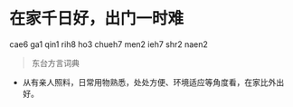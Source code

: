 # 在家千日好，出门一时难
cae6 ga1 qin1 rih8 ho3 chueh7 men2 ieh7 shr2 naen2
> 东台方言词典
- 从有亲人照料，日常用物熟悉，处处方便、环境适应等角度看，在家比外出好。
